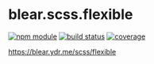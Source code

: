 # blear.scss.flexible

[![npm module][npm-img]][npm-url]
[![build status][travis-img]][travis-url]
[![coverage][coveralls-img]][coveralls-url]

<https://blear.ydr.me/scss/flexible>

[travis-img]: https://img.shields.io/travis/blearjs/blear.scss.flexible/master.svg?style=flat-square
[travis-url]: https://travis-ci.org/blearjs/blear.scss.flexible

[npm-img]: https://img.shields.io/npm/v/blear.scss.flexible.svg?style=flat-square
[npm-url]: https://www.npmjs.com/package/blear.scss.flexible

[coveralls-img]: https://img.shields.io/coveralls/blearjs/blear.scss.flexible/master.svg?style=flat-square
[coveralls-url]: https://coveralls.io/github/blearjs/blear.scss.flexible?branch=master


